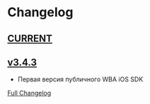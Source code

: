 # Changelog

## [CURRENT](https://github.com/wildberries-tech/wba_analytics_sdk_ios/-/tree/master)

## [v3.4.3](https://github.com/wildberries-tech/wba_analytics_sdk_ios/-/tags/3.4.3)

- Первая версия публичного WBA iOS SDK

[Full Changelog](https://github.com/wildberries-tech/wba_analytics_sdk_ios/-/compare/1.0.0...3.4.3)
